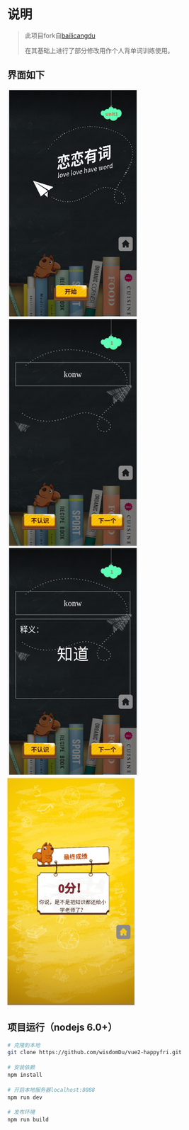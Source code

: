 # 说明
> 此项目fork自[bailicangdu]("https://github.com/bailicangdu/vue2-happyfri")
> 
>在其基础上进行了部分修改用作个人背单词训练使用。

## 界面如下

![首页](src/screenshot/1.png)
![单词](src/screenshot/2.png)
![翻译](src/screenshot/3.png)
![结束](src/screenshot/4.png)
## 项目运行（nodejs 6.0+）

``` bash
# 克隆到本地
git clone https://github.com/wisdomDu/vue2-happyfri.git

# 安装依赖
npm install

# 开启本地服务器localhost:8088
npm run dev

# 发布环境
npm run build
```
